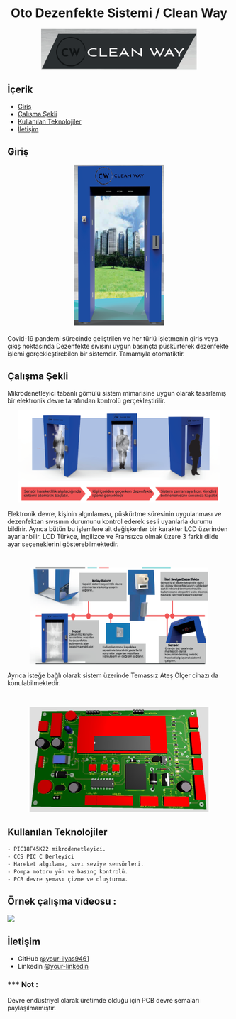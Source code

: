 <h1 align="center">Oto Dezenfekte Sistemi / Clean Way</h1>

<p  align="center">
    <img src="./img/logo.png" width="70%" height="70%" border: 5px solid #555 >
</p>

## İçerik

- [Giriş](#Giriş)
- [Çalışma Şekli](#Çalışma-Şekli)
- [Kullanılan Teknolojiler](#Kullanılan-Teknolojiler)
- [İletişim](#İletişim)

## Giriş

<p  align="center">
    <img src="./img/cw_resim.png" width="40%" height="40%" border: 5px solid #555 >
    <span> </span> 
</p>

 Covid-19 pandemi sürecinde geliştrilen ve her türlü işletmenin giriş veya çıkış noktasında Dezenfekte sıvısını uygun basınçta püskürterek dezenfekte işlemi gerçekleştirebilen bir sistemdir. Tamamıyla otomatiktir. 
 

## Çalışma Şekli

Mikrodenetleyici tabanlı gömülü sistem mimarisine uygun olarak tasarlamış bir elektronik devre tarafından kontrolü gerçekleştirilir.

<p  align="center">
    <img src="./img/cw_calisma.png" width="90%" height="90%" border: 5px solid #555 >
</p>


Elektronik devre, kişinin algınlaması, püskürtme süresinin uygulanması ve dezenfektan sıvısının durumunu kontrol ederek sesli uyarılarla durumu bildirir. Ayrıca bütün bu işlemlere ait değişkenler bir karakter LCD üzerinden ayarlanbilir. LCD Türkçe, İngilizce ve Fransızca olmak üzere 3 farklı dilde ayar seçeneklerini gösterebilmektedir. 

<br>
<p  align="center">
    <img src="./img/cw_detay.png" width="80%" height="75%" border: 5px solid #555 >
</p>

Ayrıca isteğe bağlı olarak sistem üzerinde Temassız Ateş Ölçer cihazı da konulabilmektedir.

<br>
<p  align="center">
    <img src="./pcb/oto_dezenfekte_pcb.jpg" width="80%" height="75%" border: 5px solid #555 >
</p>



## Kullanılan Teknolojiler

```bash
- PIC18F45K22 mikrodenetleyici.
- CCS PIC C Derleyici
- Hareket algılama, sıvı seviye sensörleri.
- Pompa motoru yön ve basınç kontrolü.
- PCB devre şeması çizme ve oluşturma.

```

## Örnek çalışma videosu :

[![](https://camo.githubusercontent.com/241d4106ff5edca2ee25e04dcf4546fad9d20b626f7a10990307e8f83e95459f/68747470733a2f2f696d672e736869656c64732e696f2f62616467652f796f75747562652d2532334646303030302e7376673f267374796c653d666f722d7468652d6261646765266c6f676f3d796f7574756265266c6f676f436f6c6f723d7768697465253232)](https://youtu.be/9W3VMVikV3s)

## İletişim

- GitHub [@your-ilyas9461](https://github.com/ilyas9461)
- Linkedin [@your-linkedin](https://www.linkedin.com/in/ilyas-yağcioğlu-6a6b17217)

### *** Not : 
Devre endüstriyel olarak üretimde olduğu için PCB devre şemaları paylaşılmamıştır.

